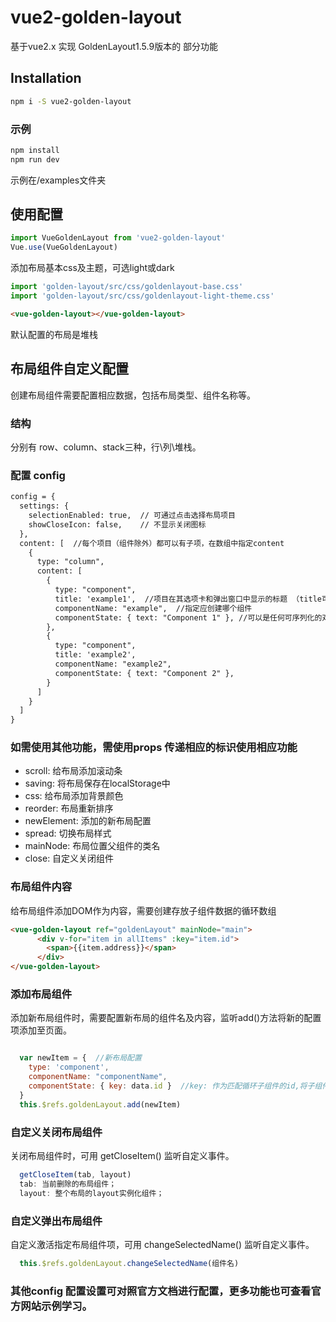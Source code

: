 # vue2-golden-layout
基于vue2.x  实现 GoldenLayout1.5.9版本的 部分功能

## Installation

```sh
npm i -S vue2-golden-layout
```
### 示例

```sh
npm install
npm run dev
```

示例在/examples文件夹

## 使用配置

```javascript
import VueGoldenLayout from 'vue2-golden-layout'
Vue.use(VueGoldenLayout)
```

添加布局基本css及主题，可选light或dark
```javascript
import 'golden-layout/src/css/goldenlayout-base.css'
import 'golden-layout/src/css/goldenlayout-light-theme.css'
```

```html
<vue-golden-layout></vue-golden-layout>
```
默认配置的布局是堆栈

## 布局组件自定义配置
创建布局组件需要配置相应数据，包括布局类型、组件名称等。

### 结构
分别有 row、column、stack三种，行\列\堆栈。

### 配置 config
```html
config = {
  settings: {
    selectionEnabled: true,  // 可通过点击选择布局项目
    showCloseIcon: false,    // 不显示关闭图标
  },
  content: [  //每个项目（组件除外）都可以有子项，在数组中指定content
    {
      type: "column",
      content: [
        {
          type: "component",
          title: 'example1',  //项目在其选项卡和弹出窗口中显示的标题 （title可不设，默认标题为componentName）
          componentName: "example",  //指定应创建哪个组件
          componentState: { text: "Component 1" }, //可以是任何可序列化的对象，并将传递给组件
        },
        {
          type: "component",
          title: 'example2',
          componentName: "example2",
          componentState: { text: "Component 2" },
        }
      ]
    }
  ]
}
```

### 如需使用其他功能，需使用props 传递相应的标识使用相应功能
 - scroll: 给布局添加滚动条
 - saving: 将布局保存在localStorage中
 - css: 给布局添加背景颜色
 - reorder: 布局重新排序
 - newElement: 添加的新布局配置
 - spread: 切换布局样式
 - mainNode: 布局位置父组件的类名
 - close: 自定义关闭组件

### 布局组件内容

给布局组件添加DOM作为内容，需要创建存放子组件数据的循环数组

```html
<vue-golden-layout ref="goldenLayout" mainNode="main">
      <div v-for="item in allItems" :key="item.id">
        <span>{{item.address}}</span>
      </div>
</vue-golden-layout>

```
### 添加布局组件
添加新布局组件时，需要配置新布局的组件名及内容，监听add()方法将新的配置项添加至页面。
```javascript

  var newItem = {  //新布局配置
    type: 'component',
    componentName: "componentName",
    componentState: { key: data.id }  //key: 作为匹配循环子组件的id,将子组件放入相应的布局组件内容中
  }
  this.$refs.goldenLayout.add(newItem)

```
### 自定义关闭布局组件
关闭布局组件时，可用 getCloseItem() 监听自定义事件。

```javascript
  getCloseItem(tab, layout) 
  tab: 当前删除的布局组件；
  layout: 整个布局的layout实例化组件；
```

### 自定义弹出布局组件
自定义激活指定布局组件项，可用 changeSelectedName() 监听自定义事件。

```javascript
  this.$refs.goldenLayout.changeSelectedName(组件名)
```

### 其他config 配置设置可对照官方文档进行配置，更多功能也可查看官方网站<a href="http://golden-layout.com"></a>示例学习。


 








